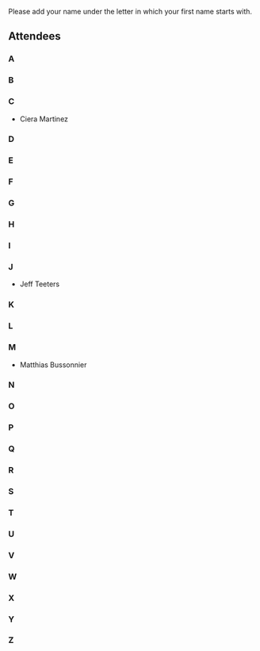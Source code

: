 Please add your name under the letter in which your first name starts with.

## Attendees

### A


### B


### C

- Ciera Martinez


### D


### E


### F


### G


### H


### I


### J
- Jeff Teeters

### K


### L


### M

- Matthias  Bussonnier


### N


### O


### P


### Q


### R


### S


### T


### U


### V


### W


### X


### Y


### Z
